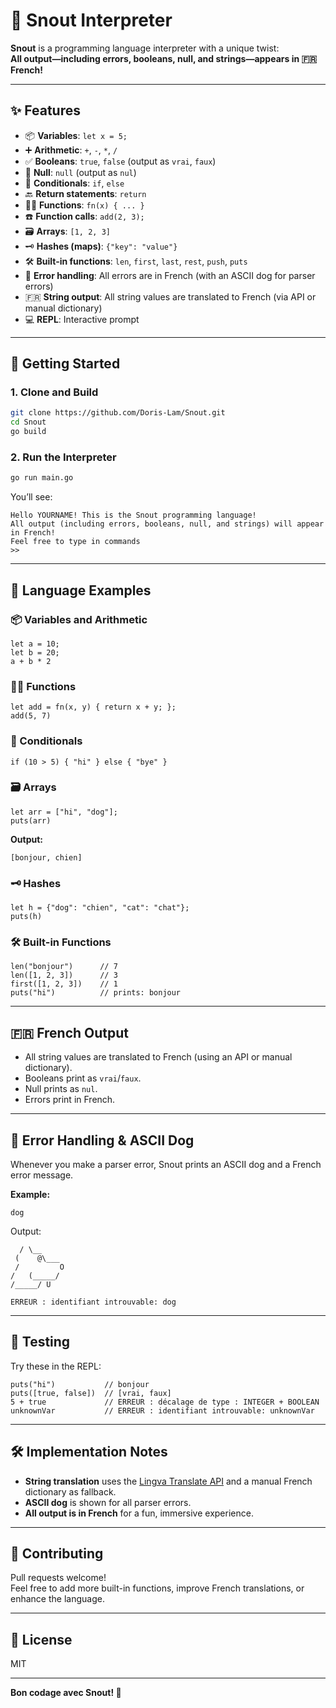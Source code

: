# 🐶 Snout Interpreter

**Snout** is a programming language interpreter with a unique twist:  
**All output—including errors, booleans, null, and strings—appears in 🇫🇷 French!**

---

## ✨ Features

- 📦 **Variables**: `let x = 5;`
- ➕ **Arithmetic**: `+`, `-`, `*`, `/`
- ✅ **Booleans**: `true`, `false` (output as `vrai`, `faux`)
- 🚫 **Null**: `null` (output as `nul`)
- 🔀 **Conditionals**: `if`, `else`
- 🔙 **Return statements**: `return`
- 🧑‍💻 **Functions**: `fn(x) { ... }`
- ☎️ **Function calls**: `add(2, 3);`
- 🗃️ **Arrays**: `[1, 2, 3]`
- 🗝️ **Hashes (maps)**: `{"key": "value"}`
- 🛠️ **Built-in functions**: `len`, `first`, `last`, `rest`, `push`, `puts`
- 🐾 **Error handling**: All errors are in French (with an ASCII dog for parser errors)
- 🇫🇷 **String output**: All string values are translated to French (via API or manual dictionary)
- 💻 **REPL**: Interactive prompt

---

## 🚀 Getting Started

### 1. Clone and Build

```sh
git clone https://github.com/Doris-Lam/Snout.git
cd Snout
go build
```

### 2. Run the Interpreter

```sh
go run main.go
```

You’ll see:

```
Hello YOURNAME! This is the Snout programming language!
All output (including errors, booleans, null, and strings) will appear in French!
Feel free to type in commands
>>
```

---

## 📝 Language Examples

### 📦 Variables and Arithmetic

```monkey
let a = 10;
let b = 20;
a + b * 2
```

### 🧑‍💻 Functions

```monkey
let add = fn(x, y) { return x + y; };
add(5, 7)
```

### 🔀 Conditionals

```monkey
if (10 > 5) { "hi" } else { "bye" }
```

### 🗃️ Arrays

```monkey
let arr = ["hi", "dog"];
puts(arr)
```
**Output:**  
```
[bonjour, chien]
```

### 🗝️ Hashes

```monkey
let h = {"dog": "chien", "cat": "chat"};
puts(h)
```

### 🛠️ Built-in Functions

```monkey
len("bonjour")      // 7
len([1, 2, 3])      // 3
first([1, 2, 3])    // 1
puts("hi")          // prints: bonjour
```

---

## 🇫🇷 French Output

- All string values are translated to French (using an API or manual dictionary).
- Booleans print as `vrai`/`faux`.
- Null prints as `nul`.
- Errors print in French.

---

## 🐶 Error Handling & ASCII Dog

Whenever you make a parser error, Snout prints an ASCII dog and a French error message.

**Example:**
```monkey
dog
```
Output:
```
  / \__
 (    @\___
 /         O
/   (_____/
/_____/ U

ERREUR : identifiant introuvable: dog
```

---

## 🧪 Testing

Try these in the REPL:

```monkey
puts("hi")           // bonjour
puts([true, false])  // [vrai, faux]
5 + true             // ERREUR : décalage de type : INTEGER + BOOLEAN
unknownVar           // ERREUR : identifiant introuvable: unknownVar
```

---

## 🛠️ Implementation Notes

- **String translation** uses the [Lingva Translate API](https://lingva.ml/) and a manual French dictionary as fallback.
- **ASCII dog** is shown for all parser errors.
- **All output is in French** for a fun, immersive experience.

---

## 🤝 Contributing

Pull requests welcome!  
Feel free to add more built-in functions, improve French translations, or enhance the language.

---

## 📄 License

MIT

---

**Bon codage avec Snout! 🐾**
